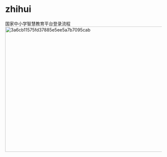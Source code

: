 # zhihui
国家中小学智慧教育平台登录流程<img width="2332" height="402" alt="3a6cb11575fd37885e5ee5a7b7095cab" src="https://github.com/user-attachments/assets/59b7dc18-afa6-437c-b37a-e4305f56ea6e" />

